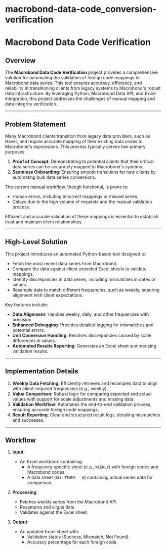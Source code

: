 # macrobond-data-code_conversion-verification
# Macrobond Data Code Verification

## Overview
The **Macrobond Data Code Verification** project provides a comprehensive solution for automating the validation of foreign code mappings to Macrobond data series. This tool ensures accuracy, efficiency, and reliability in transitioning clients from legacy systems to Macrobond's robust data infrastructure. By leveraging Python, Macrobond Data API, and Excel integration, this project addresses the challenges of manual mapping and data integrity verification.

---

## Problem Statement
Many Macrobond clients transition from legacy data providers, such as Haver, and require accurate mapping of their existing data codes to Macrobond's expressions. This process typically serves two primary purposes:

1. **Proof of Concept**: Demonstrating to potential clients that their critical data series can be accurately mapped to Macrobond's systems.
2. **Seamless Onboarding**: Ensuring smooth transitions for new clients by automating bulk data series conversions.

The current manual workflow, though functional, is prone to:
- Human errors, including incorrect mappings or missed series.
- Delays due to the high volume of requests and the manual validation process.

Efficient and accurate validation of these mappings is essential to establish trust and maintain client relationships.

---

## High-Level Solution
This project introduces an automated Python-based tool designed to:
- Fetch the most recent data series from Macrobond.
- Compare the data against client-provided Excel sheets to validate mappings.
- Identify discrepancies in data series, including mismatches in dates or values.
- Resample data to match different frequencies, such as weekly, ensuring alignment with client expectations.

Key features include:
- **Data Alignment**: Handles weekly, daily, and other frequencies with precision.
- **Enhanced Debugging**: Provides detailed logging for mismatches and potential errors.
- **Unit Conversion Handling**: Resolves discrepancies caused by scale differences in values.
- **Automated Results Reporting**: Generates an Excel sheet summarizing validation results.

---

## Implementation Details
1. **Weekly Data Fetching**: Efficiently retrieves and resamples data to align with client-required frequencies (e.g., weekly).
2. **Value Comparison**: Robust logic for comparing expected and actual values with support for scale adjustments and missing data.
3. **Validation Workflow**: Automates the end-to-end validation process, ensuring accurate foreign code mappings.
4. **Result Reporting**: Clear and structured result logs, detailing mismatches and successes.

---

## Workflow
1. **Input**:
   - An Excel workbook containing:
     - A frequency-specific sheet (e.g., `WEEKLY`) with foreign codes and Macrobond codes.
     - A data sheet (`ALL TEAMS - W`) containing actual series data for comparison.

2. **Processing**:
   - Fetches weekly series from the Macrobond API.
   - Resamples and aligns data.
   - Validates against the Excel sheet.

3. **Output**:
   - An updated Excel sheet with:
     - Validation status (Success, Mismatch, Not Found).
     - Accuracy percentage for each foreign code.

